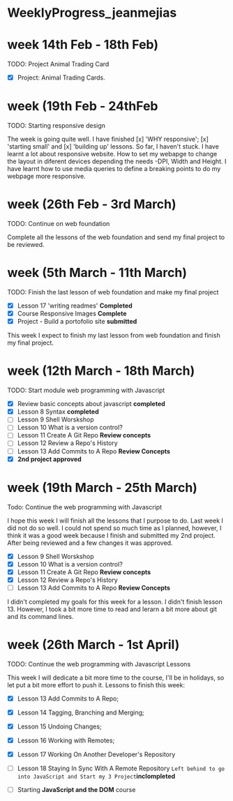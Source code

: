 # WeeklyProgress_jeanmejias
# week 14th Feb - 18th Feb)
TODO: Project Animal Trading Card

- [x] Project: Animal Trading Cards. 

# week (19th Feb - 24thFeb
TODO: Starting responsive design

The week is going quite well. I have finished [x] 'WHY responsive'; [x] 'starting small' and [x] 'building up' lessons. So far, I haven't stuck. 
I have learnt a lot about responsive website. How to set my webapge to change the layout in diferent devices depending the needs -DPI, Width and Height. 
I have learnt how to use media queries to define a breaking points to do my webpage more responsive. 

# week (26th Feb - 3rd March)
TODO: Continue on web foundation

Complete all the lessons of the web foundation and send my final project to be reviewed.

# week (5th March - 11th March)
TODO: Finish the last lesson of web foundation and make my final project
- [x] Lesson 17 'writing readmes' **Completed**
- [x] Course Responsive Images **Complete**
- [x] Project - Build a portofolio site **submitted**

This week I expect to finish my last lesson from web foundation and finish my final project. 

# week (12th March - 18th March)
TODO: Start module web programming with Javascript

- [x] Review basic concepts about javascript **completed**
- [x] Lesson 8 Syntax **completed**
- [ ] Lesson 9 Shell Worskshop
- [ ] Lesson 10 What is a version control? 
- [ ] Lesson 11 Create A Git Repo **Review concepts**
- [ ] Lesson 12 Review a Repo's History
- [ ] Lesson 13 Add Commits to A Repo **Review Concepts**
- [x] **2nd project approved**

# week (19th March - 25th March)
Todo: Continue the web programming with Javascript 

I hope this week I will finish all the lessons that I purpose to do. Last week I did not do so well. I could not spend so much time as I planned, however, I think it was a good week because I finish and submitted my 2nd project. After being reviewed and a few changes it was approved. 

- [x] Lesson 9 Shell Worskshop
- [x] Lesson 10 What is a version control? 
- [x] Lesson 11 Create A Git Repo **Review concepts**
- [x] Lesson 12 Review a Repo's History
- [ ] Lesson 13 Add Commits to A Repo **Review Concepts**

I didn't completed my goals for this week for a lesson. I didn't finish lesson 13. However, I took a bit more time to read and lerarn a bit more about git and its command lines. 

# week (26th March - 1st April)

TODO: Continue the web programming with Javascript Lessons

This week I will dedicate a bit more time to the course, I'll be in holidays, so let put a bit more effort to push it. 
Lessons to finish this week:
- [x] Lesson 13 Add Commits to A Repo;
- [x] Lesson 14 Tagging, Branching and Merging;
- [x] Lesson 15 Undoing Changes;
- [x] Lesson 16 Working with Remotes;
- [x] Lesson 17 Working On Another Developer's Repository
- [ ] Lesson 18 Staying In Sync With A Remote Repository ``Left behind to go into JavaScript and Start my 3 Project``**inclompleted**
- [ ] Starting **JavaScript and the DOM** course

